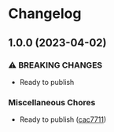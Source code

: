 # Changelog

## 1.0.0 (2023-04-02)


### ⚠ BREAKING CHANGES

* Ready to publish

### Miscellaneous Chores

* Ready to publish ([cac7711](https://github.com/didinsino/telegram-bot/commit/cac7711b6a5dfbe25b86ac88378083321f4ce9f4))

